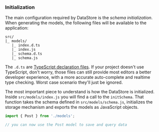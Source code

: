 ### Initialization

The main configuration required by DataStore is the *schema initialization*. When generating the models, the following files will be available to the application:

```
src/
|_ models/
   |_ index.d.ts
   |_ index.js
   |_ schema.d.ts
   |_ schema.js
```

<amplify-callout>

The `.d.ts` are [TypeScript declaration files](https://www.typescriptlang.org/docs/handbook/declaration-files/introduction.html). If your project doesn't use TypeScript, don't worry, those files can still provide most editors a better developer experience, with a more accurate auto-complete and realtime type checking. Worst case scenario they'll just be ignored.

</amplify-callout>

The most important piece to understand is how the DataStore is initialized. Inside `src/models/index.js` you will find a call to the `initSchema`. That function takes the schema defined in `src/models/schema.js`, initializes the storage mechanism and exports the models as JavaScript objects.

```js
import { Post } from './models';

// you can now use the Post model to save and query data
```
